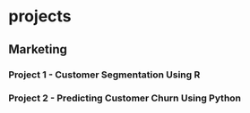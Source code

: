 # projects
## Marketing
### Project 1 - Customer Segmentation Using R
### Project 2 - Predicting Customer Churn Using Python
